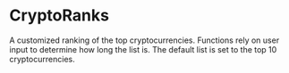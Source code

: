 # CryptoRanks
A customized ranking of the top cryptocurrencies. Functions rely on user input to determine how long the list is. The default list is set to the top 10 cryptocurrencies.

